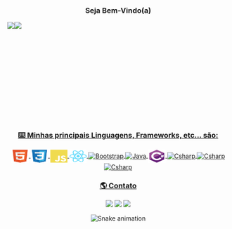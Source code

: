 <div align="center">
  <h3>Seja Bem-Vindo(a)</h3>
</div>

<div align="center">

<div style="display: flex;">
<a href="https://github.com/Luizfre">
<img align="left" height="190em" src="https://github-readme-stats.vercel.app/api?username=Luizfre&show_icons=true&theme=dracula&include_all_commits=true&count_private=true"/>
<img align="right" height="190em" src="https://github-readme-stats.vercel.app/api/top-langs/?username=Luizfre&layout=compact&langs_count=7&theme=dracula"/>
</div>
  
<div style="display: inline_block"><br>
  
  <br>
  
  <h3> ⌨️ Minhas principais Linguagens, Frameworks, etc... são: </h3>

  <img align="center" alt="HTML" height="30" width="40" src="https://raw.githubusercontent.com/devicons/devicon/master/icons/html5/html5-original.svg">
   <img align="center" alt="CSS" height="30" width="40" src="https://raw.githubusercontent.com/devicons/devicon/master/icons/css3/css3-original.svg">
  <img align="center" alt="Js" height="30" width="40" src="https://raw.githubusercontent.com/devicons/devicon/master/icons/javascript/javascript-plain.svg">
  <img align="center" alt="React" height="30" width="40" src="https://raw.githubusercontent.com/devicons/devicon/master/icons/react/react-original.svg">
  <img align="center" alt="Bootstrap" height="30" width="40" src="https://cdn.jsdelivr.net/gh/devicons/devicon/icons/bootstrap/bootstrap-plain.svg">
  <img align="center" alt="Java" height="30" width="40" src="https://cdn.jsdelivr.net/gh/devicons/devicon/icons/java/java-original-wordmark.svg">
  <img align="center" alt="Csharp" height="30" width="40" src="https://raw.githubusercontent.com/devicons/devicon/master/icons/csharp/csharp-original.svg">
  <img align="center" alt="Csharp" height="30" width="40" src="https://cdn.jsdelivr.net/gh/devicons/devicon/icons/mysql/mysql-original.svg">
  <img align="center" alt="Csharp" height="30" width="40" src="https://cdn.jsdelivr.net/gh/devicons/devicon/icons/nodejs/nodejs-original-wordmark.svg">
  <img align="center" alt="Csharp" height="30" width="40" src="https://cdn.jsdelivr.net/gh/devicons/devicon/icons/mongodb/mongodb-original-wordmark.svg">
  

  
</div>
  

 
<div> 
  
  <h3> 🌎 Contato </h3>
 
 <a href="https://discord.gg/luiz_#6430" target="_blank"><img src="https://img.shields.io/badge/Discord-7289DA?style=for-the-badge&logo=discord&logoColor=white" target="_blank"></a> 
  <a href = "mailto:lhfreitas52@gmail.com"><img src="https://img.shields.io/badge/-Gmail-%23333?style=for-the-badge&logo=gmail&logoColor=white" target="_blank"></a>
  <a href="https://www.linkedin.com/in/luiz-freitas-28995322a/" target="_blank"><img src="https://img.shields.io/badge/-LinkedIn-%230077B5?style=for-the-badge&logo=linkedin&logoColor=white" target="_blank"></a> 
 
  ![Snake animation](https://github.com/luizfre/luizfre/blob/output/github-contribution-grid-snake.svg)
 
</div>
